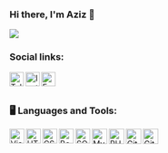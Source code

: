 ### Hi there, I'm Aziz 👋 

<img src="https://komarev.com/ghpvc/?username=ufxzche&style=flat">

### Social links:
[<img align="left" alt="Telegram" width="25px" src="https://img.icons8.com/color/96/000000/telegram-app--v1.png" />](https://www.telegram.me/ufxzche) 
[<img align="left" alt="Instagram" width="25px" src="https://img.icons8.com/color/96/000000/instagram-new--v1.png" />](https://www.instagram.com/ufxzche) 
[<img align="left" alt="Facebook" width="25px" src="https://img.icons8.com/color/96/000000/facebook.png" />](https://www.facebook.com/ufxzche)

</br></br>
### 🖥 Languages and Tools:

<img align="left" alt="Visual Studio Code" width="26px" src="https://img.icons8.com/color/96/000000/visual-studio-code-2019.png" />
<img align="left" alt="HTML5" width="26px" src="https://img.icons8.com/color/96/000000/html-5--v1.png" />
<img align="left" alt="CSS3" width="26px" src="https://img.icons8.com/color/96/000000/css3.png" />
<img align="left" alt="Bootstrap" width="26px" src="https://img.icons8.com/color/96/000000/bootstrap.png" />
<img align="left" alt="SQL" width="26px" src="https://img.icons8.com/color/96/000000/sql.png" />
<img align="left" alt="MySQL" width="27px" src="https://img.icons8.com/color/96/000000/mysql-logo.png" />
<img align="left" alt="PHP" width="27px" src="https://img.icons8.com/officel/80/4a90e2/php-logo.png" />
<img align="left" alt="Git" width="27px" src="https://img.icons8.com/color/96/4a90e2/git.png" />
<img align="left" alt="GitHub" width="27px" src="https://img.icons8.com/ios-glyphs/90/ffffff/github.png" />

</br>
</br>

<!--
**ufxzche/ufxzche** is a ✨ _special_ ✨ repository because its `README.md` (this file) appears on your GitHub profile.

Here are some ideas to get you started:

- 🔭 I’m currently working on ...
- 🌱 I’m currently learning ...
- 👯 I’m looking to collaborate on ...
- 🤔 I’m looking for help with ...
- 💬 Ask me about ...
- 📫 How to reach me: ...
- 😄 Pronouns: ...
- ⚡ Fun fact: ...
-->
